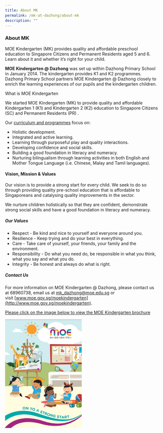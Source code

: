 ```yaml
---
title: About MK
permalink: /mk-at-dazhong/about-mk
description: ""
---
```

### About MK

MOE Kindergarten (MK) provides quality and affordable preschool education to Singapore Citizens and Permanent Residents aged 5 and 6. Learn about it and whether it’s right for your child.  
  
**MOE Kindergarten @ Dazhong** was set up within Dazhong Primary School in January 2014. The kindergarten provides K1 and K2 programmes. Dazhong Primary School partners MOE Kindergarten @ Dazhong closely to enrich the learning experiences of our pupils and the kindergarten children.   
  
What is MOE Kindergarten  

We started MOE Kindergarten (MK) to provide quality and affordable Kindergarten 1 (K1) and Kindergarten 2 (K2) education to Singapore Citizens (SC) and Permanent Residents (PR) .

Our [curriculum and programmes](https://www.moe.gov.sg/preschool/moe-kindergarten/curriculum) focus on:

*   Holistic development.
*   Integrated and active learning.
*   Learning through purposeful play and quality interactions.
*   Developing confidence and social skills.
*   Building a good foundation in literacy and numeracy.
*   Nurturing bilingualism through learning activities in both English and Mother Tongue Language (i.e. Chinese, Malay and Tamil languages).


#### Vision, Mission & Values


Our vision is to provide a strong start for every child. We seek to do so through providing quality pre-school education that is affordable to Singaporeans and catalysing quality improvements in the sector.

We nurture children holistically so that they are confident, demonstrate strong social skills and have a good foundation in literacy and numeracy.

##### Our Values

##### 

*   Respect - Be kind and nice to yourself and everyone around you.
*   Resilience - Keep trying and do your best in everything.
*   Care - Take care of yourself, your friends, your family and the environment.
*   Responsibility - Do what you need do, be responsible in what you think, what you say and what you do.
*   Integrity - Be honest and always do what is right.

##### Contact Us  
For more information on MOE Kindergarten @ Dazhong, please contact us at 68960738, email us at [mk\_dazhong@moe.edu.sg](mailto:mk_frontier@moe.edu.sg) or visit [www.moe.gov.sg/moekindergarten](http://www.moe.gov.sg/moekindergarten).

[Please click on the image below to view the MOE Kindergarten brochure](/files/MOE%20Brochure%20English%202021.pdf)

<p><a href="https://staging.d3uysdl5odqqma.amplifyapp.com/files/MOE%20Brochure%20English%202021.pdf">  
<img style="width:50%" src="/images/moe.png">  
</a></p>